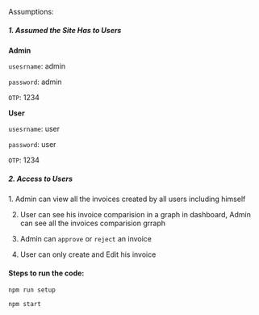 Assumptions:

<h5>1. Assumed the Site Has to Users</h5>
<b>Admin</b>

```usesrname```: admin

```password```: admin

```OTP```: 1234



<b>User</b>

```usesrname```: user

```password```: user

```OTP```: 1234



<h5>2. Access to Users</h5>
1. Admin can view all the invoices created by all users including himself

2. User can see his invoice comparision in a graph in dashboard, Admin can see all the invoices comparision grraph

3. Admin can ```approve``` or ```reject``` an invoice

4. User can only create and Edit his invoice



<h4>Steps to run the code:</h4>

```npm run setup```

```npm start```
